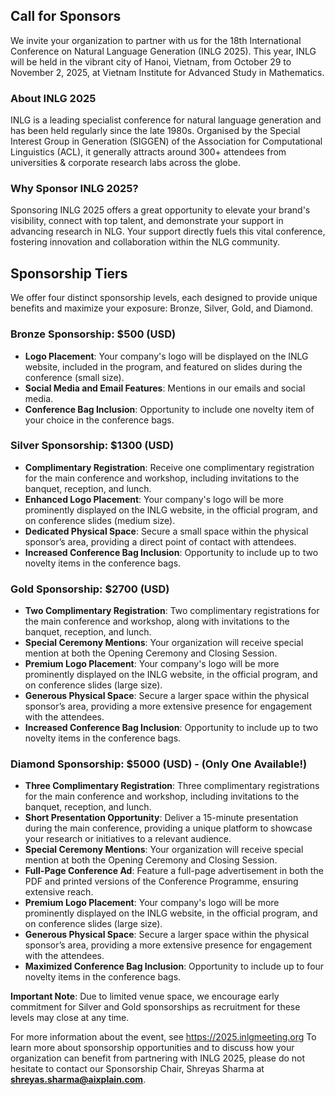 ## Call for Sponsors

We invite your organization to partner with us for the 18th International Conference on Natural Language Generation (INLG 2025). This year, INLG will be held in the vibrant city of Hanoi, Vietnam, from October 29 to November 2, 2025, at Vietnam Institute for Advanced Study in Mathematics.

### About INLG 2025

INLG is a leading specialist conference for natural language generation and has been held regularly since the late 1980s. Organised by the Special Interest Group in Generation (SIGGEN) of the Association for Computational Linguistics (ACL), it generally attracts around 300+ attendees from universities & corporate research labs across the globe.

### Why Sponsor INLG 2025?

Sponsoring INLG 2025 offers a great opportunity to elevate your brand's visibility, connect with top talent, and demonstrate your support in advancing research in NLG. Your support directly fuels this vital conference, fostering innovation and collaboration within the NLG community.


## Sponsorship Tiers

We offer four distinct sponsorship levels, each designed to provide unique benefits and maximize your exposure: Bronze, Silver, Gold, and Diamond.


### Bronze Sponsorship: $500 (USD)
- <b>Logo Placement</b>: Your company's logo will be displayed on the INLG website, included in the program, and featured on slides during the conference (small size).
- <b>Social Media and Email Features</b>: Mentions in our emails and social media.
- <b>Conference Bag Inclusion</b>: Opportunity to include one novelty item of your choice in the conference bags.

### Silver Sponsorship: $1300 (USD)
- <b>Complimentary Registration</b>: Receive one complimentary registration for the main conference and workshop, including invitations to the banquet, reception, and lunch.
- <b>Enhanced Logo Placement</b>: Your company's logo will be more prominently displayed on the INLG website, in the official program, and on conference slides (medium size).
- <b>Dedicated Physical Space</b>: Secure a small space within the physical sponsor’s area, providing a direct point of contact with attendees.
- <b>Increased Conference Bag Inclusion</b>: Opportunity to include up to two novelty items in the conference bags.

### Gold Sponsorship: $2700  (USD)
- <b>Two Complimentary Registration</b>: Two complimentary registrations for the main conference and workshop, along with invitations to the banquet, reception, and lunch.
- <b>Special Ceremony Mentions</b>: Your organization will receive special mention at both the Opening Ceremony and Closing Session.
- <b>Premium Logo Placement</b>: Your company's logo will be more prominently displayed on the INLG website, in the official program, and on conference slides (large size).
- <b>Generous Physical Space</b>: Secure a larger space within the physical sponsor’s area, providing a more extensive presence for engagement with the attendees.
- <b>Increased Conference Bag Inclusion</b>: Opportunity to include up to two novelty items in the conference bags.

### Diamond Sponsorship: $5000 (USD) - (Only One Available!)
- <b>Three Complimentary Registration</b>: Three complimentary registrations for the main conference and workshop, including invitations to the banquet, reception, and lunch.
- <b>Short Presentation Opportunity</b>: Deliver a 15-minute presentation during the main conference, providing a unique platform to showcase your research or initiatives to a relevant audience.
- <b>Special Ceremony Mentions</b>: Your organization will receive special mention at both the Opening Ceremony and Closing Session.
- <b>Full-Page Conference Ad</b>: Feature a full-page advertisement in both the PDF and printed versions of the Conference Programme, ensuring extensive reach.
- <b>Premium Logo Placement</b>: Your company's logo will be more prominently displayed on the INLG website, in the official program, and on conference slides (large size).
- <b>Generous Physical Space</b>: Secure a larger space within the physical sponsor’s area, providing a more extensive presence for engagement with the attendees.
- <b>Maximized Conference Bag Inclusion</b>: Opportunity to include up to four novelty items in the conference bags.

<b>Important Note</b>: Due to limited venue space, we encourage early commitment for Silver and Gold sponsorships as recruitment for these levels may close at any time.

For more information about the event, see https://2025.inlgmeeting.org
To learn more about sponsorship opportunities and to discuss how your organization can benefit from partnering with INLG 2025, please do not hesitate to contact our Sponsorship Chair, Shreyas Sharma at **<a href="mailto:shreyas.sharma@aixplain.com">shreyas.sharma@aixplain.com</a>**. 
 


